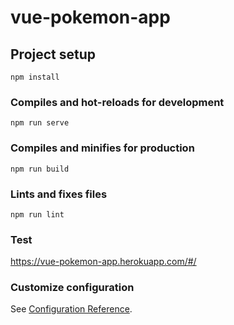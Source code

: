 # vue-pokemon-app

## Project setup
```
npm install
```

### Compiles and hot-reloads for development
```
npm run serve
```

### Compiles and minifies for production
```
npm run build
```

### Lints and fixes files
```
npm run lint
```
### Test
https://vue-pokemon-app.herokuapp.com/#/

### Customize configuration
See [Configuration Reference](https://cli.vuejs.org/config/).
